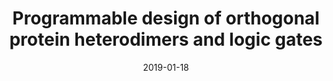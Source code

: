 ---
title: "Programmable design of orthogonal protein heterodimers and logic gates"
collection: talks
type: "Talk"
permalink: /talks/2019-talk-3
venue: "Tsinghua University"
date: 2019-01-18
location: "Beijing, China"
---